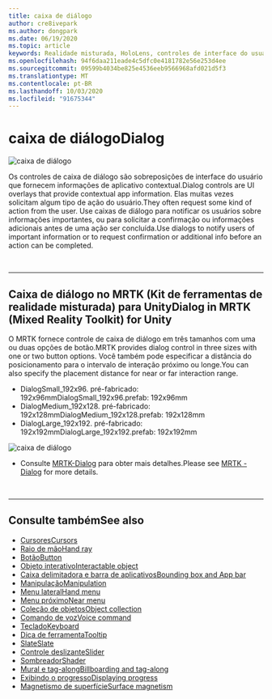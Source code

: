```yaml
---
title: caixa de diálogo
author: cre8ivepark
ms.author: dongpark
ms.date: 06/19/2020
ms.topic: article
keywords: Realidade misturada, HoloLens, controles de interface do usuário, interação, interface do usuário, UX, design de UX, interface do usuário espacial, interação espacial, interface do usuário 3D, UX 3D
ms.openlocfilehash: 94f6daa211eade4c5dfc0e4181782e56e253d4ee
ms.sourcegitcommit: 09599b4034be825e4536eeb9566968afd021d5f3
ms.translationtype: MT
ms.contentlocale: pt-BR
ms.lasthandoff: 10/03/2020
ms.locfileid: "91675344"
---
```

# <a name="dialog"></a><span data-ttu-id="7c222-103">caixa de diálogo</span><span class="sxs-lookup"><span data-stu-id="7c222-103">Dialog</span></span>

![caixa de diálogo](images/MRTK_UX_Dialog.jpg)

<span data-ttu-id="7c222-105">Os controles de caixa de diálogo são sobreposições de interface do usuário que fornecem informações de aplicativo contextual.</span><span class="sxs-lookup"><span data-stu-id="7c222-105">Dialog controls are UI overlays that provide contextual app information.</span></span> <span data-ttu-id="7c222-106">Elas muitas vezes solicitam algum tipo de ação do usuário.</span><span class="sxs-lookup"><span data-stu-id="7c222-106">They often request some kind of action from the user.</span></span> <span data-ttu-id="7c222-107">Use caixas de diálogo para notificar os usuários sobre informações importantes, ou para solicitar a confirmação ou informações adicionais antes de uma ação ser concluída.</span><span class="sxs-lookup"><span data-stu-id="7c222-107">Use dialogs to notify users of important information or to request confirmation or additional info before an action can be completed.</span></span>

<br>

---

## <a name="dialog-in-mrtk-mixed-reality-toolkit-for-unity"></a><span data-ttu-id="7c222-108">Caixa de diálogo no MRTK (Kit de ferramentas de realidade misturada) para Unity</span><span class="sxs-lookup"><span data-stu-id="7c222-108">Dialog in MRTK (Mixed Reality Toolkit) for Unity</span></span>
<span data-ttu-id="7c222-109">O MRTK fornece controle de caixa de diálogo em três tamanhos com uma ou duas opções de botão.</span><span class="sxs-lookup"><span data-stu-id="7c222-109">MRTK provides dialog control in three sizes with one or two button options.</span></span> <span data-ttu-id="7c222-110">Você também pode especificar a distância do posicionamento para o intervalo de interação próximo ou longe.</span><span class="sxs-lookup"><span data-stu-id="7c222-110">You can also specify the placement distance for near or far interaction range.</span></span> 

- <span data-ttu-id="7c222-111">DialogSmall_192x96. pré-fabricado: 192x96mm</span><span class="sxs-lookup"><span data-stu-id="7c222-111">DialogSmall_192x96.prefab: 192x96mm</span></span>
- <span data-ttu-id="7c222-112">DialogMedium_192x128. pré-fabricado: 192x128mm</span><span class="sxs-lookup"><span data-stu-id="7c222-112">DialogMedium_192x128.prefab: 192x128mm</span></span>
- <span data-ttu-id="7c222-113">DialogLarge_192x192. pré-fabricado: 192x192mm</span><span class="sxs-lookup"><span data-stu-id="7c222-113">DialogLarge_192x192.prefab: 192x192mm</span></span>

![caixa de diálogo](images/MRTK_UX_Dialog_Types.jpg)


* <span data-ttu-id="7c222-115">Consulte [MRTK-Dialog](https://microsoft.github.io/MixedRealityToolkit-Unity/Assets/MRTK/SDK/Experimental/Dialog/README_Dialog.html) para obter mais detalhes.</span><span class="sxs-lookup"><span data-stu-id="7c222-115">Please see [MRTK - Dialog](https://microsoft.github.io/MixedRealityToolkit-Unity/Assets/MRTK/SDK/Experimental/Dialog/README_Dialog.html) for more details.</span></span>

<br>

---

## <a name="see-also"></a><span data-ttu-id="7c222-116">Consulte também</span><span class="sxs-lookup"><span data-stu-id="7c222-116">See also</span></span>

* [<span data-ttu-id="7c222-117">Cursores</span><span class="sxs-lookup"><span data-stu-id="7c222-117">Cursors</span></span>](cursors.md)
* [<span data-ttu-id="7c222-118">Raio de mão</span><span class="sxs-lookup"><span data-stu-id="7c222-118">Hand ray</span></span>](point-and-commit.md)
* [<span data-ttu-id="7c222-119">Botão</span><span class="sxs-lookup"><span data-stu-id="7c222-119">Button</span></span>](button.md)
* [<span data-ttu-id="7c222-120">Objeto interativo</span><span class="sxs-lookup"><span data-stu-id="7c222-120">Interactable object</span></span>](interactable-object.md)
* [<span data-ttu-id="7c222-121">Caixa delimitadora e barra de aplicativos</span><span class="sxs-lookup"><span data-stu-id="7c222-121">Bounding box and App bar</span></span>](app-bar-and-bounding-box.md)
* [<span data-ttu-id="7c222-122">Manipulação</span><span class="sxs-lookup"><span data-stu-id="7c222-122">Manipulation</span></span>](direct-manipulation.md)
* [<span data-ttu-id="7c222-123">Menu lateral</span><span class="sxs-lookup"><span data-stu-id="7c222-123">Hand menu</span></span>](hand-menu.md)
* [<span data-ttu-id="7c222-124">Menu próximo</span><span class="sxs-lookup"><span data-stu-id="7c222-124">Near menu</span></span>](near-menu.md)
* [<span data-ttu-id="7c222-125">Coleção de objetos</span><span class="sxs-lookup"><span data-stu-id="7c222-125">Object collection</span></span>](object-collection.md)
* [<span data-ttu-id="7c222-126">Comando de voz</span><span class="sxs-lookup"><span data-stu-id="7c222-126">Voice command</span></span>](voice-input.md)
* [<span data-ttu-id="7c222-127">Teclado</span><span class="sxs-lookup"><span data-stu-id="7c222-127">Keyboard</span></span>](keyboard.md)
* [<span data-ttu-id="7c222-128">Dica de ferramenta</span><span class="sxs-lookup"><span data-stu-id="7c222-128">Tooltip</span></span>](tooltip.md)
* [<span data-ttu-id="7c222-129">Slate</span><span class="sxs-lookup"><span data-stu-id="7c222-129">Slate</span></span>](slate.md)
* [<span data-ttu-id="7c222-130">Controle deslizante</span><span class="sxs-lookup"><span data-stu-id="7c222-130">Slider</span></span>](slider.md)
* [<span data-ttu-id="7c222-131">Sombreador</span><span class="sxs-lookup"><span data-stu-id="7c222-131">Shader</span></span>](shader.md)
* [<span data-ttu-id="7c222-132">Mural e tag-along</span><span class="sxs-lookup"><span data-stu-id="7c222-132">Billboarding and tag-along</span></span>](billboarding-and-tag-along.md)
* [<span data-ttu-id="7c222-133">Exibindo o progresso</span><span class="sxs-lookup"><span data-stu-id="7c222-133">Displaying progress</span></span>](progress.md)
* [<span data-ttu-id="7c222-134">Magnetismo de superfície</span><span class="sxs-lookup"><span data-stu-id="7c222-134">Surface magnetism</span></span>](surface-magnetism.md)
